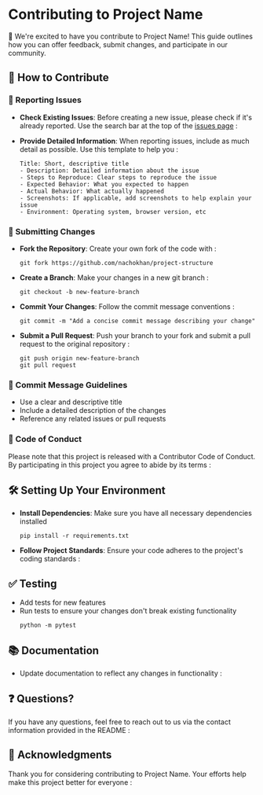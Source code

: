 
# Contributing to Project Name

👋 We're excited to have you contribute to Project Name! This guide outlines how you can offer feedback, submit changes, and participate in our community.

## 📝 How to Contribute

### 🐞 Reporting Issues

- **Check Existing Issues**: Before creating a new issue, please check if it's already reported. Use the search bar at the top of the [issues page](https://github.com/nachokhan/project-structure/issues) :

- **Provide Detailed Information**: When reporting issues, include as much detail as possible. Use this template to help you :

  ```
  Title: Short, descriptive title
  - Description: Detailed information about the issue
  - Steps to Reproduce: Clear steps to reproduce the issue
  - Expected Behavior: What you expected to happen
  - Actual Behavior: What actually happened
  - Screenshots: If applicable, add screenshots to help explain your issue
  - Environment: Operating system, browser version, etc
  ```

### 🌟 Submitting Changes

- **Fork the Repository**: Create your own fork of the code with :
  ```
  git fork https://github.com/nachokhan/project-structure
  ```

- **Create a Branch**: Make your changes in a new git branch :
  ```
  git checkout -b new-feature-branch
  ```

- **Commit Your Changes**: Follow the commit message conventions :
  ```
  git commit -m "Add a concise commit message describing your change"
  ```

- **Submit a Pull Request**: Push your branch to your fork and submit a pull request to the original repository :
  ```
  git push origin new-feature-branch
  git pull request
  ```

### 📃 Commit Message Guidelines

- Use a clear and descriptive title
- Include a detailed description of the changes
- Reference any related issues or pull requests

### 🤝 Code of Conduct

Please note that this project is released with a Contributor Code of Conduct. By participating in this project you agree to abide by its terms :

## 🛠 Setting Up Your Environment

- **Install Dependencies**: Make sure you have all necessary dependencies installed
  ```
  pip install -r requirements.txt
  ```

- **Follow Project Standards**: Ensure your code adheres to the project's coding standards :

## ✅ Testing

- Add tests for new features
- Run tests to ensure your changes don't break existing functionality
  ```
  python -m pytest
  ```

## 📚 Documentation

- Update documentation to reflect any changes in functionality :

## ❓ Questions?

If you have any questions, feel free to reach out to us via the contact information provided in the README :

## 💐 Acknowledgments

Thank you for considering contributing to Project Name. Your efforts help make this project better for everyone :
